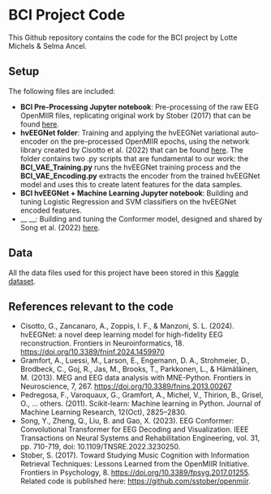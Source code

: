 # BCI Project Code
This Github repository contains the code for the BCI project by Lotte Michels &amp; Selma Ancel.

## Setup
The following files are included:
- __BCI Pre-Processing Jupyter notebook__: Pre-processing of the raw EEG OpenMIIR files, replicating original work by Stober (2017) that can be found [here](https://github.com/sstober/openmiir/tree/master/eeg/preprocessing/notebooks).
- __hvEEGNet folder__: Training and applying the hvEEGNet variational auto-encoder on the pre-processed OpenMIIR epochs, using the network library created by Cisotto et al. (2022) that can be found [here](https://github.com/jesus-333/Variational-Autoencoder-for-EEG-analysis/tree/hvEEGNet_paper). The folder contains two .py scripts that are fundamental to our work: the __BCI_VAE_Training.py__ runs the hvEEGNet training process and the __BCI_VAE_Encoding.py__ extracts the encoder from the trained hvEEGNet model and uses this to create latent features for the data samples. 
- __BCI hvEEGNet + Machine Learning Jupyter notebook__: Building and tuning Logistic Regression and SVM classifiers on the hvEEGNet encoded features.
- __ __: Building and tuning the Conformer model, designed and shared by Song et al. (2022) [here](https://github.com/eeyhsong/EEG-Conformer/tree/main).

## Data
All the data files used for this project have been stored in this [Kaggle dataset](https://www.kaggle.com/datasets/lottemi/openmiir/data). 

## References relevant to the code
- Cisotto, G., Zancanaro, A., Zoppis, I. F., & Manzoni, S. L. (2024). hvEEGNet: a novel deep learning model for high-fidelity EEG reconstruction. Frontiers in Neuroinformatics, 18. https://doi.org/10.3389/fninf.2024.1459970
- Gramfort, A., Luessi, M., Larson, E., Engemann, D. A., Strohmeier, D., Brodbeck, C., Goj, R., Jas, M., Brooks, T., Parkkonen, L., & Hämäläinen, M. (2013). MEG and EEG data analysis with MNE-Python. Frontiers in Neuroscience, 7, 267. https://doi.org/10.3389/fnins.2013.00267
- Pedregosa, F., Varoquaux, G., Gramfort, A., Michel, V., Thirion, B., Grisel, O., … others. (2011). Scikit-learn: Machine learning in Python. Journal of Machine Learning Research, 12(Oct), 2825–2830.
- Song, Y., Zheng, Q., Liu, B. and Gao, X. (2023). EEG Conformer: Convolutional Transformer for EEG Decoding and Visualization. IEEE Transactions on Neural Systems and Rehabilitation Engineering, vol. 31, pp. 710-719, doi: 10.1109/TNSRE.2022.3230250.
- Stober, S. (2017). Toward Studying Music Cognition with Information Retrieval Techniques: Lessons Learned from the OpenMIIR Initiative. Frontiers in Psychology, 8. https://doi.org/10.3389/fpsyg.2017.01255. Related code is published here: https://github.com/sstober/openmiir.




